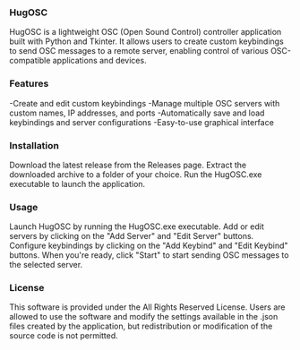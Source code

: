 ### HugOSC
HugOSC is a lightweight OSC (Open Sound Control) controller application built with Python and Tkinter. It allows users to create custom keybindings to send OSC messages to a remote server, enabling control of various OSC-compatible applications and devices.

### Features
-Create and edit custom keybindings
-Manage multiple OSC servers with custom names, IP addresses, and ports
-Automatically save and load keybindings and server configurations
-Easy-to-use graphical interface
### Installation
Download the latest release from the Releases page. Extract the downloaded archive to a folder of your choice. Run the HugOSC.exe executable to launch the application.

### Usage
Launch HugOSC by running the HugOSC.exe executable. Add or edit servers by clicking on the "Add Server" and "Edit Server" buttons. Configure keybindings by clicking on the "Add Keybind" and "Edit Keybind" buttons. When you're ready, click "Start" to start sending OSC messages to the selected server.

### License
This software is provided under the All Rights Reserved License. Users are allowed to use the software and modify the settings available in the .json files created by the application, but redistribution or modification of the source code is not permitted.

